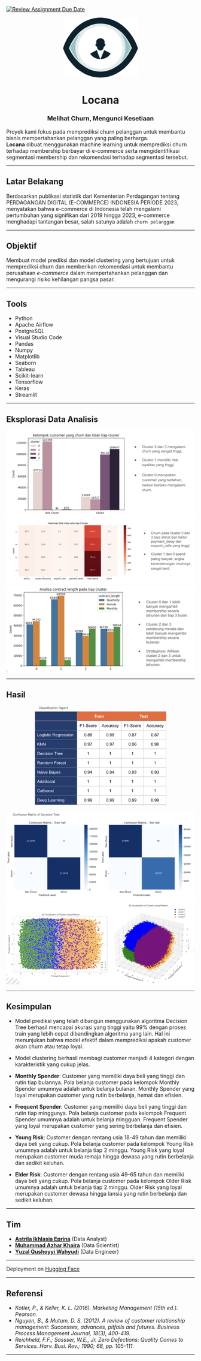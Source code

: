 [![Review Assignment Due Date](https://classroom.github.com/assets/deadline-readme-button-22041afd0340ce965d47ae6ef1cefeee28c7c493a6346c4f15d667ab976d596c.svg)](https://classroom.github.com/a/H2JXxKiD)
<!-- ![Header Image](deployment/Locana.png) -->
<div align="center">
  <img src="deployment/Locana.png" alt="Locana" width="200"/>
</div>
<h1 align="center">Locana</h1>
<h3 align="center">Melihat Churn, Mengunci Kesetiaan</h3>

Proyek kami fokus pada memprediksi churn pelanggan untuk membantu bisnis mempertahankan pelanggan yang paling berharga.\
**Locana** dibuat menggunakan machine learning untuk memprediksi churn terhadap membership berbayar di e-commerce serta  mengidentifikasi segmentasi membership dan rekomendasi terhadap segmentasi tersebut.

---

## Latar Belakang
Berdasarkan publikasi statistik dari Kementerian Perdagangan tentang PERDAGANGAN DIGITAL (E-COMMERCE) 
INDONESIA PERIODE 2023, menyatakan bahwa e-commerce di Indonesia telah mengalami pertumbuhan yang 
signifikan dari 2019 hingga 2023, e-commerce menghadapi tantangan besar, salah satunya adalah `churn pelanggan`

---

## Objektif
Membuat model prediksi dan model clustering yang bertujuan untuk memprediksi churn dan memberikan rekomendasi untuk membantu perusahaan _e-commerce_ dalam mempertahankan pelanggan dan mengurangi risiko kehilangan pangsa pasar.

---

## Tools
- Python
- Apache Airflow
- PostgreSQL
- Visual Studio Code
- Pandas
- Numpy
- Matplotlib
- Seaborn
- Tableau
- Scikit-learn
- Tensorflow
- Keras
- Streamlit

---

## Eksplorasi Data Analisis

![EDA 1](images/eda-1.png)
![EDA 2](images/eda-2.png)
![EDA 3](images/eda-3.png)

---

## Hasil
<div align="center">
  <img src="images/cr.png" alt="Classification Report" width="70%"/>
</div>

![Confusion Matrix](images/cm.png)
![2D and 3D Visualization](images/2d-3d.png)

---

## Kesimpulan
- Model prediksi yang telah dibangun menggunakan algoritma Decision Tree berhasil mencapai akurasi yang tinggi yaitu 99% dengan proses train yang lebih cepat dibandingkan algoritma yang lain. Hal ini menunjukan bahwa model efektif dalam memprediksi apakah customer akan churn atau tetap loyal.

- Model clustering berhasil membagi customer menjadi 4 kategori dengan karakteristik yang cukup jelas.
- **Monthly Spender**: Customer yang memiliki daya beli yang tinggi dan rutin tiap bulannya. Pola belanja customer pada kelompok Monthly Spender umumnya adalah untuk belanja bulanan. Monthly Spender yang loyal merupakan customer yang rutin berbelanja, hemat dan efisien.
- **Frequent Spender**: Customer yang memiliki daya beli yang tinggi dan rutin tiap minggunya. Pola belanja customer pada kelompok Frequent Spender umumnya adalah untuk belanja mingguan. Frequent Spender yang loyal merupakan customer yang sering berbelanja dan efisien.
- **Young Risk**: Customer dengan rentang usia 18-49 tahun dan memiliki daya beli yang cukup. Pola belanja customer pada kelompok Young Risk umumnya adalah untuk belanja tiap 2 minggu. Young Risk yang loyal merupakan customer muda remaja hingga dewasa yang rutin berbelanja dan sedikit keluhan.
- **Elder Risk**: Customer dengan rentang usia 49-65 tahun dan memiliki daya beli yang cukup. Pola belanja customer pada kelompok Older Risk umumnya adalah untuk belanja tiap 2 minggu. Older Risk yang loyal merupakan customer dewasa hingga lansia yang rutin berbelanja dan sedikit keluhan.

---

## Tim
- [**Astrila Ikhlasia Eprina**](https://www.linkedin.com/in/astrilalia/) (Data Analyst)
- [**Muhammad Azhar Khaira**](https://www.linkedin.com/in/azharkhaira/) (Data Scientist)
- [**Yuzal Qushoyyi Wahyudi**](https://www.linkedin.com/in/yuzalqushoyyiwahyudi/) (Data Engineer)
---

Deployment on [Hugging Face](https://huggingface.co/spaces/yuzalle/Locana)

---

## Referensi

- *Kotler, P., & Keller, K. L. (2016). Marketing Management (15th ed.). Pearson.*
- *Nguyen, B., & Mutum, D. S. (2012). A review of customer relationship management: Successes, advances, pitfalls and futures. Business Process Management Journal, 18(3), 400-419.*
- *Reichheld, F.F.; Sassser, W.E., Jr. Zero Defections: Quality Comes to Services. Harv. Busi. Rev.; 1990; 68, pp. 105-111.*
---
